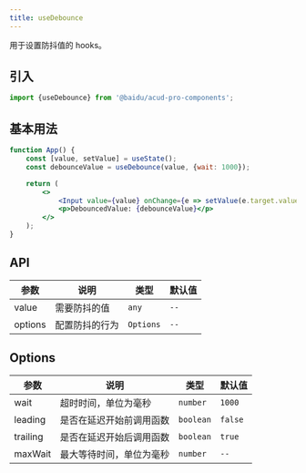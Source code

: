 ```yaml
---
title: useDebounce
---
```


用于设置防抖值的 hooks。

## 引入

```js
import {useDebounce} from '@baidu/acud-pro-components';
```

## 基本用法

```jsx live fff
function App() {
    const [value, setValue] = useState();
    const debounceValue = useDebounce(value, {wait: 1000});

    return (
        <>
            <Input value={value} onChange={e => setValue(e.target.value)} />
            <p>DebouncedValue: {debounceValue}</p>
        </>
    );
}
```

## API

| 参数    | 说明           | 类型      | 默认值 |
| ------- | -------------- | --------- | ------ |
| value   | 需要防抖的值   | `any`     | `--`   |
| options | 配置防抖的行为 | `Options` | `--`   |

## Options

| 参数     | 说明                     | 类型      | 默认值  |
| -------- | ------------------------ | --------- | ------- |
| wait     | 超时时间，单位为毫秒     | `number`  | `1000`  |
| leading  | 是否在延迟开始前调用函数 | `boolean` | `false` |
| trailing | 是否在延迟开始后调用函数 | `boolean` | `true`  |
| maxWait  | 最大等待时间，单位为毫秒 | `number`  | `--`    |
